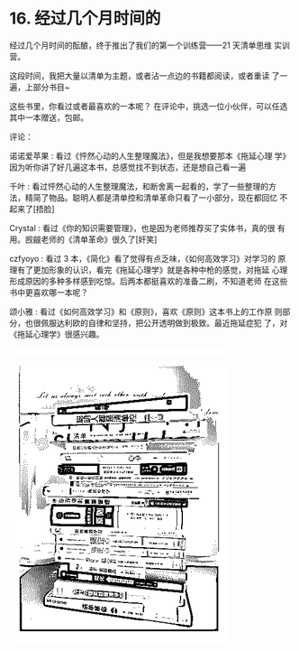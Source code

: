 # 16\. 经过几个月时间的

经过几个月时间的酝酿，终于推出了我们的第一个训练营——21 天清单思维 实训营。

这段时间，我把大量以清单为主题，或者沾一点边的书籍都阅读，或者重读 了一遍，上部分书目~

这些书里，你看过或者最喜欢的一本呢？ 在评论中，挑选一位小伙伴，可以任选其中一本赠送，包邮。

评论：

诺诺爱苹果 : 看过《怦然心动的人生整理魔法》，但是我想要那本《拖延心理 学》 因为听你讲了好几遍这本书，总感觉找不到状态，还是想自己看一遍

千叶 : 看过怦然心动的人生整理魔法，和断舍离一起看的，学了一些整理的方 法，精简了物品。聪明人都是清单控和清单革命只看了一小部分，现在都回忆 不起来了[捂脸]

Crystal : 看过《你的知识需要管理》，也是因为老师推荐买了实体书，真的很 有用。觊觎老师的《清单革命》很久了[奸笑]

czfyoyo : 看过 3 本，《简化》看了觉得有点乏味，《如何高效学习》对学习的 原理有了更加形象的认识，看完《拖延心理学》就是各种中枪的感觉，对拖延 心理形成原因的多种多样感到吃惊。后两本都挺喜欢的准备二刷，不知道老师 在这些书中更喜欢哪一本呢？

颂小雅 : 看过《如何高效学习》和《原则》，喜欢《原则》这本书上的工作原 则部分，也很佩服达利欧的自律和坚持，把公开透明做到极致。最近拖延症犯 了，对《拖延心理学》很感兴趣。

![image](img/Image_027.png)

![image](img/Image_028.png)